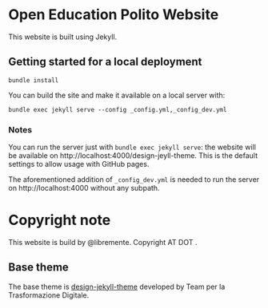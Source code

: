 # Open Education Polito Website

This website is built using Jekyll.

## Getting started for a local deployment

`bundle install`

You can build the site and make it available on a local server with:

`bundle exec jekyll serve --config _config.yml,_config_dev.yml`

### Notes

You can run the server just with `bundle exec jekyll serve`: the website will
be available on http://localhost:4000/design-jeyll-theme. This is the default
settings to allow usage with GitHub pages.

The aforementioned addition of `_config_dev.yml` is needed to run the server on
http://localhost:4000 without any subpath.

# Copyright note

This website is build by @libremente.
Copyright <surf> AT <libremente> DOT <eu>.

## Base theme 
The base theme is
[design-jekyll-theme](https://github.com/italia/design-jekyll-theme)
developed by Team per la Trasformazione Digitale. 


